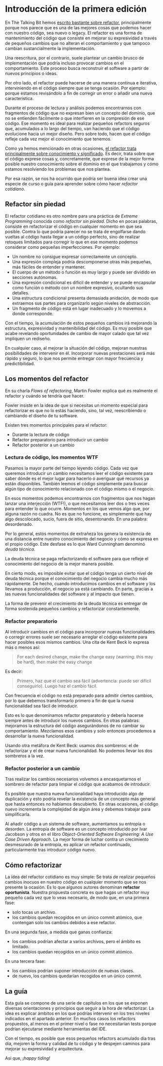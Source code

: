 # Introducción de la primera edición

En The Talking Bit hemos [escrito bastante sobre refactor](https://franiglesias.github.io/tag/refactoring/), principalmente porque nos parece que es una de las mejores cosas que podemos hacer con nuestro código, sea nuevo o legacy. El refactor es una forma de mantenimiento del código que consiste en mejorar su expresividad a través de pequeños cambios que no alteran el comportamiento y que tampoco cambian sustancialmente la implementación.

Una reescritura, por el contrario, suele plantear un cambio brusco de implementación que podría incluso provocar cambios en el comportamiento. Este proceso busca reconstruir el software a partir de nuevos principios o ideas.

Por otro lado, el refactor puede hacerse de una manera continua e iterativa, interviniendo en el código siempre que se tenga ocasión. Por ejemplo: porque estamos revisándolo a fin de corregir un error o añadir una nueva característica.

Durante el proceso de lectura y análisis podemos encontrarnos con fragmentos de código que no expresan bien un concepto del dominio, que no se entienden fácilmente o que interfieren en la compresión de ese código. Ese momento es ideal para realizar pequeños refactors seguros que, acumulados a lo largo del tiempo, van haciendo que el código evolucione hacia un mejor diseño. Pero sobre todo, hacen que el código refleje cada vez mejor el conocimiento que tenemos.

Como ya hemos mencionado en otras ocasiones, [el refactor trata principalmente sobre conocimiento y significado](https://franiglesias.github.io/refactor-knowledge-meaning/). Es decir, trata sobre que el código exprese cosas y, concretamente, que exprese de la mejor forma posible nuestro conocimiento sobre el dominio en el que trabajamos y cómo estamos resolviendo los problemas que nos plantea.

Por esa razón, se nos ha ocurrido que podría ser buena idea crear una especie de curso o guía para aprender sobre cómo hacer _refactor cotidiano_.

## Refactor sin piedad

El refactor cotidiano es otro nombre para una práctica de _Extreme Programming_ conocida como _refactor sin piedad_. Dicho en pocas palabras, consiste en refactorizar el código en cualquier momento en que sea posible. Contra lo que podría parecer no se trata de engolfarse dando vueltas al código hasta llegar a un código perfecto, sino de realizar retoques limitados para corregir lo que en ese momento podemos considerar como pequeñas imperfecciones. Por ejemplo:

* Un nombre no consigue expresar correctamente un concepto.
* Una expresión compleja podría descomponerse otras más pequeñas, más fáciles de entender y mantener.
* El cuerpo de un método o función es muy largo y puede ser dividido en secciones autónomas.
* Una expresión condicional es difícil de entender y se puede encapsular como función o método con un nombre expresivo, ocultando sus detalles.
* Una estructura condicional presenta demasiada anidación, de modo que extraemos sus partes para organizarlo según niveles de abstracción.
* Un fragmento de código está en lugar inadecuado y lo movemos a donde corresponde.

Con el tiempo, la acumulación de estos pequeños cambios irá mejorando la estructura, expresividad y mantenibilidad del código. Es muy posible que acabe revelando oportunidades de cambio de mayor calado que tal vez impliquen un rediseño.

En cualquier caso, al mejorar la situación del código, mejoran nuestras posibilidades de intervenir en él. Incorporar nuevas prestaciones será más rápido y seguro, lo que nos permite entregar con mayor frecuencia y predictibilidad.

## Los momentos del refactor

En su charla _Flows of refactoring_, Martin Fowler explica qué es realmente el refactor y cuándo se tendría que hacer.

Fowler insiste en la idea de que si necesitas un momento especial para refactorizar es que no lo estás haciendo, sino, tal vez, reescribiendo o cambiando el diseño de tu software.

Existen tres momentos principales para el refactor:

* Durante la lectura de código
* Refactor preparatorio para introducir un cambio
* Refactor posterior a un cambio

### Lectura de código, los momentos WTF

Pasamos la mayor parte del tiempo leyendo código. Cada vez que queremos introducir un cambio necesitamos leer el código existente para saber dónde es el mejor lugar para hacerlo o averiguar qué recursos ya están disponibles. También leemos el código simplemente para buscar algún tipo de conocimiento relacionado con el código mismo o el negocio.

En esos momentos podemos encontrarnos con fragmentos que nos hagan lanzar una interjección (WTF!), o que necesitamos leer dos o tres veces para entender lo que ocurre. Momentos en los que vemos algo que, por alguna razón no cuadra. No es que no funcione, es simplemente que hay algo descolocado, sucio, fuera de sitio, desentonando. En una palabra: desordenado.

Por lo general, estos momentos de extrañeza los genera la existencia de una distancia entre nuestro conocimiento del negocio y cómo se expresa en el propio código. Este desfase es lo que Ward Cunningham denominó _deuda técnica_.

La deuda técnica se paga refactorizando el software para que refleje el conocimiento del negocio de la mejor manera posible.

En cierto modo, es imposible evitar que el código tenga un cierto nivel de deuda técnica porque el conocimiento del negocio cambia mucho más rápidamente. De hecho, cuando introducimos cambios en el software y los llevamos a producción, el negocio ya está cambiando. En parte, gracias a las nuevas funcionalidades del software y al impacto que tienen.

La forma de prevenir el crecimiento de la deuda técnica es entregar de forma sostenida pequeños cambios y refactorizar constantemente.

### Refactor preparatorio

Al introducir cambios en el código para incorporar nuevas funcionalidades o corregir errores suele ser necesario arreglar el código existente para hacer posibles esos mismos cambios. Una cita de Kent Beck lo expresa más o menos así:

> For each desired change, make the change easy (warning: this may be hard), then make the easy change

Es decir:

> Primero, haz que el cambio sea fácil (advertencia: puede ser difícil conseguirlo). Luego haz el cambio fácil.

Con frecuencia el código no está preparado para admitir ciertos cambios, por lo que debemos transformarlo primero a fin de que la nueva funcionalidad sea fácil de introducir.

Esto es lo que denominamos refactor preparatorio y debería hacerse siempre antes de introducir los nuevos cambios. En otras palabras: mejoramos la estructura del código asegurándonos de no cambiar su comportamiento. Mezclamos esos cambios y solo entonces procedemos a desarrollar la nueva funcionalidad.

Usando otra metáfora de Kent Beck: usamos dos sombreros: el de refactorizar y el de crear nueva funcionalidad. No podemos llevar los dos sombreros a la vez.

### Refactor posterior a un cambio

Tras realizar los cambios necesarios volvemos a encasquetarnos el sombrero de refactor para limpiar el código que acabamos de introducir.

Es posible que nuestra nueva funcionalidad haya introducido algo de duplicación y esto podría revelar la existencia de un concepto más general que hasta entonces no habíamos descubierto. En otras ocasiones, el código nuevo incrementa la complejidad de algún área y debemos trabajar para simplificarla.

Al añadir código a un sistema de software, aumentamos su entropía o desorden. La entropía de software es un concepto introducido por Ivar Jacobson y otros en el libro _Object-Oriented Software Engineering: A Use Case Driven Approach_. La mejor forma de luchar contra un crecimiento desmesurado de la entropía, es aplicar un refactor continuado, particularmente tras introducir código nuevo.

## Cómo refactorizar

La idea del refactor cotidiano es muy simple: Se trata de realizar pequeños cambios inocuos en nuestro código en cualquier momento que se nos presente la ocasión. Es lo que algunos autores denominan **refactor oportunista**. Nuestra propuesta concreta es que hagas un refactor muy pequeño cada vez que lo veas necesario, de modo que, en una primera fase:

* solo tocas un archivo.
* los cambios quedan recogidos en un único commit atómico, que contengan solo los cambios debidos a ese refactor.

En una segunda fase, a medida que ganas confianza:

* los cambios podrían afectar a varios archivos, pero el ámbito es limitado.
* los cambios quedan recogidos en un único commit atómico.

En una tercera fase:

* los cambios podrían suponer introducción de nuevas clases.
* de nuevo, los cambios quedarían recogidos en un único commit.

## La guía

Esta guía se compone de una serie de capítulos en los que se exponen diversas orientaciones y principios que seguir a la hora de refactorizar. La idea es explicar ámbitos en los que podrías intervenir en los tres niveles indicados en el apartado anterior. En muchos casos los refactors propuestos, al menos en el primer nivel o fase no necesitarían tests porque podrían ejecutarse mediante herramientas del IDE.

Con el tiempo, es posible que esos pequeños refactors acumulado día tras día, mejoren la forma y calidad de tu código y te despejen caminos para mejorar su expresividad y arquitectura.

Así que, _¡happy tiding!_
